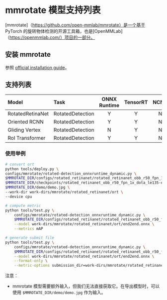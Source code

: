 # mmrotate 模型支持列表

\[mmrotate\]（https://github.com/open-mmlab/mmrotate）是一个基于 PyTorch 的旋转物体检测的开源工具箱，也是\[OpenMMLab\]（https://openmmlab.com/）项目的一部分。

## 安装 mmrotate

参照 [official installation guide](https://mmrotate.readthedocs.io/en/latest/install.html)。

## 支持列表

| Model            | Task             | ONNX Runtime | TensorRT | NCNN | PPLNN | OpenVINO |                                          Model config                                          |
| :--------------- | :--------------- | :----------: | :------: | :--: | :---: | :------: | :--------------------------------------------------------------------------------------------: |
| RotatedRetinaNet | RotatedDetection |      Y       |    Y     |  N   |   N   |    N     | [config](https://github.com/open-mmlab/mmrotate/blob/main/configs/rotated_retinanet/README.md) |
| Oriented RCNN    | RotatedDetection |      Y       |    Y     |  N   |   N   |    N     |   [config](https://github.com/open-mmlab/mmrotate/blob/main/configs/oriented_rcnn/README.md)   |
| Gliding Vertex   | RotatedDetection |      N       |    Y     |  N   |   N   |    N     |  [config](https://github.com/open-mmlab/mmrotate/blob/main/configs/gliding_vertex/README.md)   |
| RoI Transformer  | RotatedDetection |      Y       |    Y     |  N   |   N   |    N     |     [config](https://github.com/open-mmlab/mmrotate/blob/main/configs/roi_trans/README.md)     |

### 使用举例

```bash
# convert ort
python tools/deploy.py \
configs/mmrotate/rotated-detection_onnxruntime_dynamic.py \
$MMROTATE_DIR/configs/rotated_retinanet/rotated_retinanet_obb_r50_fpn_1x_dota_le135.py \
$MMROTATE_DIR/checkpoints/rotated_retinanet_obb_r50_fpn_1x_dota_le135-e4131166.pth \
$MMROTATE_DIR/demo/demo.jpg \
--work-dir work-dirs/mmrotate/rotated_retinanet/ort \
--device cpu

# compute metric
python tools/test.py \
    configs/mmrotate/rotated-detection_onnxruntime_dynamic.py \
    $MMROTATE_DIR/configs/rotated_retinanet/rotated_retinanet_obb_r50_fpn_1x_dota_le135.py \
    --model work-dirs/mmrotate/rotated_retinanet/ort/end2end.onnx \
    --metrics mAP

# generate submit file
python tools/test.py \
    configs/mmrotate/rotated-detection_onnxruntime_dynamic.py \
    $MMROTATE_DIR/configs/rotated_retinanet/rotated_retinanet_obb_r50_fpn_1x_dota_le135.py \
    --model work-dirs/mmrotate/rotated_retinanet/ort/end2end.onnx \
    --format-only \
    --metric-options submission_dir=work-dirs/mmrotate/rotated_retinanet/ort/Task1_results
```

注意：

- mmrotate 模型需要额外输入，但我们无法直接获取它。在导出模型时，可以使用 `$MMROTATE_DIR/demo/demo.jpg` 作为输入。
